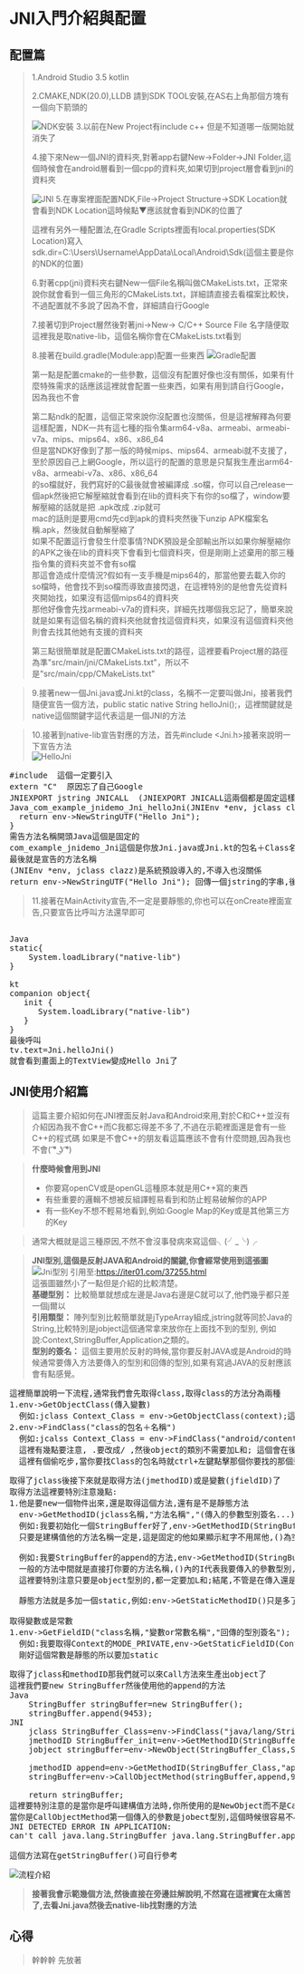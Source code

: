 # JNI入門介紹與配置

## 配置篇
> 1.Android Studio 3.5 kotlin<p>
> 2.CMAKE,NDK(20.0),LLDB 請到SDK TOOL安裝,在AS右上角那個方塊有一個向下箭頭的 <p>
![NDK安裝](app/image/NDK安裝.PNG)
> 3.以前在New Project有include c++ 但是不知道哪一版開始就消失了 <p>
> 4.接下來New一個JNI的資料夾,對著app右鍵New->Folder->JNI Folder,這個時候會在android層看到一個cpp的資料夾,如果切到project層會看到jni的資料夾 <p>
![JNI](app/image/JNI.png)
> 5.在專案裡面配置NDK,File->Project Structure->SDK Location就會看到NDK Location這時候點▼應該就會看到NDK的位置了<p>這裡有另外一種配置法,在Gradle Scripts裡面有local.properties(SDK Location)寫入sdk.dir=C\:\\Users\\Username\\AppData\\Local\\Android\\Sdk(這個主要是你的NDK的位置)<p>
> 6.對著cpp(jni)資料夾右鍵New一個File名稱叫做CMakeLists.txt，正常來說你就會看到一個三角形的CMakeLists.txt，詳細請直接去看檔案比較快，不過配置就不多說了因為不會，詳細請自行Google<p>
> 7.接著切到Project層然後對著jni->New-> C/C++ Source File 名字隨便取這裡我是取native-lib，這個名稱你會在CMakeLists.txt看到<p>
> 8.接著在build.gradle(Module:app)配置一些東西
![Gradle配置](app/image/Gradle配置.PNG)<p>
第一點是配置cmake的一些參數，這個沒有配置好像也沒有關係，如果有什麼特殊需求的話應該這裡就會配置一些東西，如果有用到請自行Google，因為我也不會<p>
第二點ndk的配置，這個正常來說你沒配置也沒關係，但是這裡解釋為何要這樣配置，NDK一共有這七種的指令集arm64-v8a、armeabi、armeabi-v7a、mips、mips64、x86、x86_64<br>
但是當NDK好像到了那一版的時候mips、mips64、armeabi就不支援了，至於原因自己上網Google，所以這行的配置的意思是只幫我生產出arm64-v8a、armeabi-v7a、x86、x86_64<br>
的so檔就好，我們寫好的C最後就會被編譯成 .so檔，你可以自己release一個apk然後把它解壓縮就會看到在lib的資料夾下有你的so檔了，window要解壓縮的話就是把 .apk改成 .zip就可<br>
mac的話則是要用cmd先cd到apk的資料夾然後下unzip APK檔案名稱.apk，然後就自動解壓縮了<br>
如果不配置這行會發生什麼事情?NDK預設是全部輸出所以如果你解壓縮你的APK之後在lib的資料夾下會看到七個資料夾，但是剛剛上述棄用的那三種指令集的資料夾並不會有so檔<br>
那這會造成什麼情況?假如有一支手機是mips64的，那當他要去載入你的so檔時，他會找不到so檔而導致直接閃退，在這裡特別的是他會先從資料夾開始找，如果沒有這個mips64的資料夾<br>
那他好像會先找armeabi-v7a的資料夾，詳細先找哪個我忘記了，簡單來說就是如果有這個名稱的資料夾他就會找這個資料夾，如果沒有這個資料夾他則會去找其他她有支援的資料夾<p>
第三點很簡單就是配置CMakeLists.txt的路徑，這裡要看Project層的路徑為準"src/main/jni/CMakeLists.txt"，所以不是"src/main/cpp/CMakeLists.txt"<p>

> 9.接著new一個Jni.java或Jni.kt的class，名稱不一定要叫做Jni，接著我們隨便宣告一個方法，public static native String helloJni();，這裡關鍵就是native這個關鍵字這代表這是一個JNI的方法<p>

> 10.接著到native-lib宣告對應的方法，首先#include <Jni.h>接著來說明一下宣告方法<br>
![HelloJni](app/image/helloJni.png)
<pre>
#include <Jni.h> 這個一定要引入
extern "C"  原因忘了自己Google
JNIEXPORT jstring JNICALL  (JNIEXPORT JNICALL這兩個都是固定這樣寫,jstring則是要回傳給JAVA的型別,型別後面會有圖片說明)
Java_com_example_jnidemo_Jni_helloJni(JNIEnv *env, jclass clazz) {
  return env->NewStringUTF("Hello Jni");
}
需告方法名稱開頭Java這個是固定的
com_example_jnidemo_Jni這個是你放Jni.java或Jni.kt的包名＋Class名稱
最後就是宣告的方法名稱
(JNIEnv *env, jclass clazz)是系統預設導入的,不導入也沒關係
return env->NewStringUTF("Hello Jni"); 回傳一個jstring的字串,後面會說明
</pre> 

> 11.接著在MainActivity宣告,不一定是要靜態的,你也可以在onCreate裡面宣告,只要宣告比呼叫方法還早即可
<pre> 
Java
static{
    System.loadLibrary("native-lib")
}

kt
companion object{
   init {
      System.loadLibrary("native-lib")
   }
}
最後呼叫
tv.text=Jni.helloJni()
就會看到畫面上的TextView變成Hello Jni了
</pre>

## JNI使用介紹篇
> 這篇主要介紹如何在JNI裡面反射Java和Android來用,對於C和C++並沒有介紹因為我不會C++而C我都忘得差不多了,不過在示範裡面還是會有一些C++的程式碼
  如果是不會C++的朋友看這篇應該不會有什麼問題,因為我也不會( ͡° ͜ʖ ͡°)<br>
  
> **什麼時候會用到JNI**
> * 你要寫openCV或是openGL這種原本就是用C++寫的東西
> * 有些重要的邏輯不想被反組譯輕易看到和防止輕易破解你的APP
> * 有一些Key不想不輕易地看到,例如:Google Map的Key或是其他第三方的Key

> 通常大概就是這三種原因,不然不會沒事發病來寫這個╮(╯_╰)╭<br>

> **JNI型別,這個是反射JAVA和Android的關鍵,你會經常使用到這張圖**
![Jni型別](app/image/Jni型別.png)
> 引用至:https://iter01.com/37255.html<br>
> 這張圖雖然小了一點但是介紹的比較清楚。<br>
> **基礎型別：** 比較簡單就想成左邊是Java右邊是C就可以了,他們幾乎都只差一個j爾以<br>
> **引用類型：** 陣列型別比較簡單就是jTypeArray組成,jstring就等同於Java的String,比較特別是jobject這個通常拿來放你在上面找不到的型別,
  例如說:Context,StringBuffer,Application之類的。<br>
> **型別的簽名：** 這個主要用於反射的時候,當你要反射JAVA或是Android的時候通常要傳入方法要傳入的型別和回傳的型別,如果有寫過JAVA的反射應該會有點感覺。<br>
<pre>
這裡簡單說明一下流程,通常我們會先取得class,取得class的方法分為兩種
1.env->GetObjectClass(傳入變數)
  例如:jclass Context_Class = env->GetObjectClass(context);這樣我們就能取得Context的Class了
2.env->FindClass("class的包名＋名稱")
  例如:jcalss Context_Class = env->FindClass("android/content/Context");
  這裡有幾點要注意, .要改成/ ,然後object的類別不需要加L和; 這個會在後面的jmethodID說明差異
  這裡有個偷吃步,當你要找Class的包名時就ctrl+左鍵點擊那個你要找的那個型別就會跳轉到那個Class去了,然後往上滾就可以看到package了
</pre>

<pre>
取得了jclass後接下來就是取得方法(jmethodID)或是變數(jfieldID)了
取得方法這裡要特別注意幾點:
1.他是要new一個物件出來,還是取得這個方法,還有是不是靜態方法
  env->GetMethodID(jclass名稱,"方法名稱","(傳入的參數型別簽名...)回傳的型別簽名"); ...代表可能會有很多傳入的參數
  例如:我要初始化一個StringBuffer好了,env->GetMethodID(StringBuffer的class,"<init>","()V");
  只要是建構值他的方法名稱一定是<init>,這是固定的他如果顯示紅字不用屌他,()為空代表他不用傳入任何的變數,只要是建構職他回傳的型別簽名一定是V

  例如:我要StringBuffer的append的方法,env->GetMethodID(StringBuffer的class,"append","(I)Ljava/lang/StringBuffer;");
  一般的方法中間就是直接打你要的方法名稱,()內的I代表我要傳入的參數型別,()外的代表我要回傳一個StringBuffer不過接收到的型別都會是jobject
  這裡要特別注意只要是object型別的,都一定要加L和;結尾,不管是在傳入還是回傳,這個是特別不習慣的地方。
  
  靜態方法就是多加一個static,例如:env->GetStaticMethodID()只是多了一個Static其他都跟上面一樣。

取得變數或是常數
1.env->GetFieldID("class名稱,"變數or常數名稱","回傳的型別簽名");
  例如:我要取得Context的MODE_PRIVATE,env->GetStaticFieldID(Context_Class,"MODE_PRIVATE","I");
  剛好這個常數是靜態的所以要加static
</pre>

<pre>
取得了jclass和methodID那我們就可以來Call方法來生產出object了
這裡我們要new StringBuffer然後使用他的append的方法
Java
    StringBuffer stringBuffer=new StringBuffer();
    stringBuffer.append(9453);
JNI
    jclass StringBuffer_Class=env->FindClass("java/lang/StringBuffer");
    jmethodID StringBuffer_init=env->GetMethodID(StringBuffer_Class,"<init>","()V");
    jobject stringBuffer=env->NewObject(StringBuffer_Class,StringBuffer_init);
    
    jmethodID append=env->GetMethodID(StringBuffer_Class,"append","(I)Ljava/lang/StringBuffer;");
    stringBuffer=env->CallObjectMethod(stringBuffer,append,9453);
    
    return stringBuffer;
這裡要特別注意的是當你是呼叫建構值<init>方法時,你所使用的是NewObject而不是CallObjectMethod,這個是很常犯的錯誤
當你是CallObjectMethod第一個傳入的參數是jobect型別,這個時候很容易不小心傳入jclass而引發報錯
JNI DETECTED ERROR IN APPLICATION: 
can't call java.lang.StringBuffer java.lang.StringBuffer.append(int) on instance of java.lang.Class<java.lang.StringBuffer>

這個方法寫在getStringBuffer()可自行參考
</pre>

![流程介紹](app/image/流程介紹.png)
> **接著我會示範幾個方法,然後直接在旁邊註解說明,不然寫在這裡實在太痛苦了,去看Jni.java然後去native-lib找對應的方法**

## 心得
> 幹幹幹 先放著